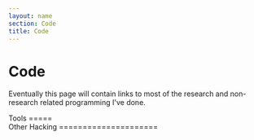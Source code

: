 ```yaml
---
layout: name
section: Code
title: Code
---
```


Code
====
Eventually this page will contain links to most of the research and non-research
related programming I've done.

<div class="section" markdown="1">
Tools
=====

</div>

<div class="section" markdown="1">
Other Hacking
=====================

</div>
